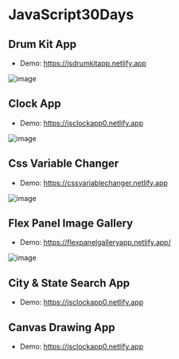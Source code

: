 # JavaScript30Days
 
## Drum Kit App
* Demo: https://jsdrumkitapp.netlify.app

![image](https://user-images.githubusercontent.com/54044105/149742806-caf5ae45-908e-4245-a998-661a9a5afa88.png)


## Clock App

* Demo: https://jsclockapp0.netlify.app

![image](https://user-images.githubusercontent.com/54044105/149759043-c37d32ec-33e5-4fdc-9162-1627348181ef.png)

## Css Variable Changer

* Demo: https://cssvariablechanger.netlify.app

![image](https://user-images.githubusercontent.com/54044105/149791744-96074229-3eb9-4123-a20b-ddb34e5e31cb.png)

## Flex Panel Image Gallery

* Demo: https://flexpanelgalleryapp.netlify.app/

![image](https://user-images.githubusercontent.com/54044105/150112250-e4263cee-5f6e-47a0-83c3-e107421a6850.png)

## City & State Search App

* Demo: https://jsclockapp0.netlify.app

## Canvas Drawing App

* Demo: https://jsclockapp0.netlify.app
